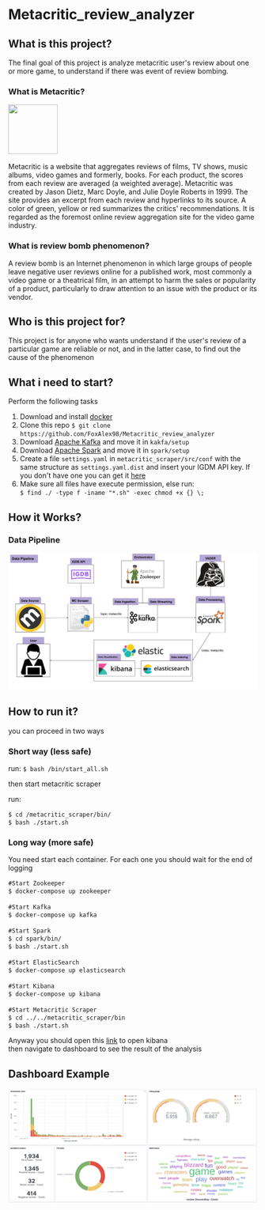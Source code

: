 # Metacritic_review_analyzer

## What is this project?

The final goal of this project is analyze metacritic user's review about one or more game, to understand if there was event of review bombing.

### What is Metacritic?

<img src="https://www.metacritic.com/images/icons/metacritic-icon.svg" width="100" height="100">

Metacritic is a website that aggregates reviews of films, TV shows, music albums, video games and formerly, books. For each product, the scores from each review are averaged (a weighted average). Metacritic was created by Jason Dietz, Marc Doyle, and Julie Doyle Roberts in 1999. The site provides an excerpt from each review and hyperlinks to its source. 
A color of green, yellow or red summarizes the critics' recommendations. It is regarded as the foremost online review aggregation site for the video game industry.

### What is review bomb phenomenon?

A review bomb is an Internet phenomenon in which large groups of people leave negative user reviews online for a published work, most commonly a video game or a theatrical film, in an attempt to harm the sales or popularity of a product, particularly to draw attention to an issue with the product or its vendor.

## Who is this project for?

This project is for anyone who wants understand if the user's review of a particular game are reliable or not, and in the latter case, to find out the cause of the phenomenon 

## What i need to start?

Perform the following tasks

1. Download and install [docker](https://docs.docker.com/engine/install/)
2. Clone this repo  `$ git clone https://github.com/FoxAlex98/Metacritic_review_analyzer`
2. Download [Apache Kafka](https://www.apache.org/dyn/closer.cgi?path=/kafka/2.5.0/kafka_2.12-2.5.0.tgz) and move it in `kakfa/setup`
3. Download [Apache Spark](https://archive.apache.org/dist/spark/spark-2.4.6/spark-2.4.6-bin-hadoop2.7.tgz) and move it in `spark/setup`
4. Create a file `settings.yaml` in `metacritic_scraper/src/conf` with the same structure as `settings.yaml.dist` and insert your IGDM API key. If you don't have one you can get it [here](https://www.igdb.com/api)
5. Make sure all files have execute permission, else run:<br>
`
$ find ./ -type f -iname "*.sh" -exec chmod +x {} \;
`

## How it Works?

### Data Pipeline

![DataPipeline](docs/img/datapipelineMC.jpg)

## How to run it?

you can proceed in two ways

### Short way (less safe)

run: `$ bash /bin/start_all.sh`

then start metacritic scraper

run: 
```
$ cd /metacritic_scraper/bin/
$ bash ./start.sh
```
### Long way (more safe)

You need start each container. For each one you should wait for the end of logging

```
#Start Zookeeper
$ docker-compose up zookeeper

#Start Kafka
$ docker-compose up kafka

#Start Spark
$ cd spark/bin/
$ bash ./start.sh

#Start ElasticSearch
$ docker-compose up elasticsearch

#Start Kibana
$ docker-compose up kibana

#Start Metacritic Scraper
$ cd ../../metacritic_scraper/bin
$ bash ./start.sh

```

Anyway you should open this [link](http://10.0.100.52:5601/) to open kibana <br> then navigate to dashboard to see the result of the analysis

## Dashboard Example

![Dashboard Example](docs/img/results/overwatch_results.png)